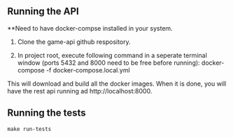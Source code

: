 ## Running the API

\*\*Need to have docker-compse installed in your system.

1. Clone the game-api github respository.

2. In project root, execute following command in a seperate terminal window (ports 5432 and 8000 need to be free before running):
   docker-compose -f docker-compose.local.yml

This will download and build all the docker images. When it is done, you will have the rest api running ad http://localhost:8000.

## Running the tests

```
make run-tests
```
